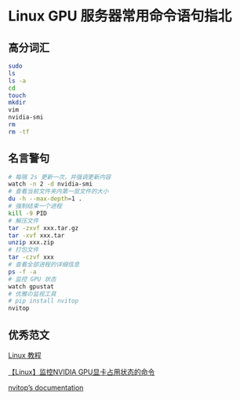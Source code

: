 # Linux GPU 服务器常用命令语句指北

## 高分词汇

```bash
sudo
ls
ls -a
cd
touch
mkdir
vim
nvidia-smi
rm
rm -tf
```

## 名言警句

```bash
# 每隔 2s 更新一次，并强调更新内容
watch -n 2 -d nvidia-smi
# 查看当前文件夹内第一层文件的大小
du -h --max-depth=1 .
# 强制结束一个进程
kill -9 PID
# 解压文件
tar -zxvf xxx.tar.gz
tar -xvf xxx.tar
unzip xxx.zip
# 打包文件
tar -czvf xxx
# 查看全部进程的详细信息
ps -f -a
# 监控 GPU 状态
watch gpustat
# 优雅の监视工具
# pip install nvitop
nvitop
```

## 优秀范文

[Linux 教程](https://www.runoob.com/linux/linux-tutorial.html)

[【Linux】监控NVIDIA GPU显卡占用状态的命令](https://blog.csdn.net/wzk4869/article/details/139072182)

[nvitop’s documentation](https://nvitop.readthedocs.io/en/latest/)